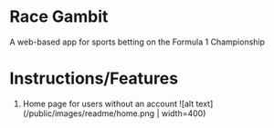 # Race Gambit

A web-based app for sports betting on the Formula 1 Championship

# Instructions/Features

1. Home page for users without an account
![alt text](/public/images/readme/home.png | width=400)